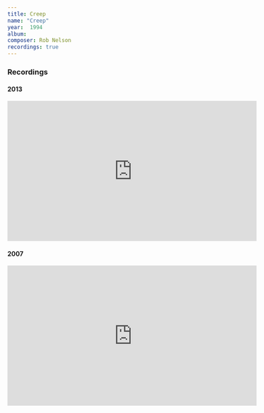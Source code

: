 ```yaml
---
title: Creep
name: "Creep"
year:  1994
album: 
composer: Rob Nelson
recordings: true
---
```


<h3>Recordings</h3>

<h4>2013</h4>
<iframe width="560" height="315" src="https://www.youtube.com/embed/yFYRZsI26i4" frameborder="0" allow="accelerometer; autoplay; encrypted-media; gyroscope; picture-in-picture" allowfullscreen></iframe>

<h4>2007</h4>

<iframe width="560" height="315" src="https://www.youtube.com/embed/1GBmqaI7NZ0" frameborder="0" allow="accelerometer; autoplay; encrypted-media; gyroscope; picture-in-picture" allowfullscreen></iframe>

